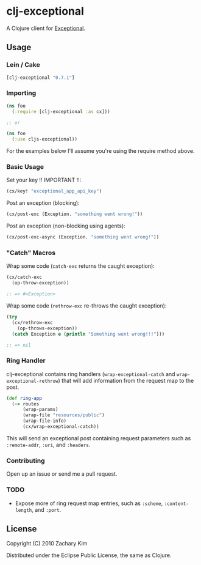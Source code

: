 # clj-exceptional

A Clojure client for [Exceptional](http://getexceptional.com).

## Usage

### Lein / Cake

```clojure
[clj-exceptional "0.7.1"]
```

### Importing

```clojure
(ns foo
  (:require [clj-exceptional :as cx]))

;; or

(ns foo
  (:use cljs-exceptional))
```

For the examples below I'll assume you're using the require method above.

### Basic Usage

Set your key !! IMPORTANT !!:

```clojure
(cx/key! "exceptional_app_api_key")
```

Post an exception (blocking):

```clojure
(cx/post-exc (Exception. "something went wrong!"))
```

Post an exception (non-blocking using agents):

```clojure
(cx/post-exc-async (Exception. "something went wrong!"))
```



### "Catch" Macros

Wrap some code (`catch-exc` returns the caught exception):

```clojure
(cx/catch-exc
  (op-throw-exception))

;; => #<Exception>
```

Wrap some code (`rethrow-exc` re-throws the caught exception):

```clojure
(try
  (cx/rethrow-exc
    (op-throws-exception))
  (catch Exception e (println "Something went wrong!!!")))

;; => nil
```
### Ring Handler

clj-exceptional contains ring handlers (`wrap-exceptional-catch` and
`wrap-exceptional-rethrow`) that will add information from
the request map to the post.

```clojure
(def ring-app
  (-> routes
      (wrap-params)
      (wrap-file "resources/public")
      (wrap-file-info)
      (cx/wrap-exceptional-catch))
```

This will send an exceptional post containing request parameters such
as `:remote-addr`, `:uri`, and `:headers`.


### Contributing

Open up an issue or send me a pull request.


### TODO

* Expose more of ring request map entries, such as `:scheme`,
  `:content-length`, and `:port`.



## License

Copyright (C) 2010 Zachary Kim

Distributed under the Eclipse Public License, the same as Clojure.
